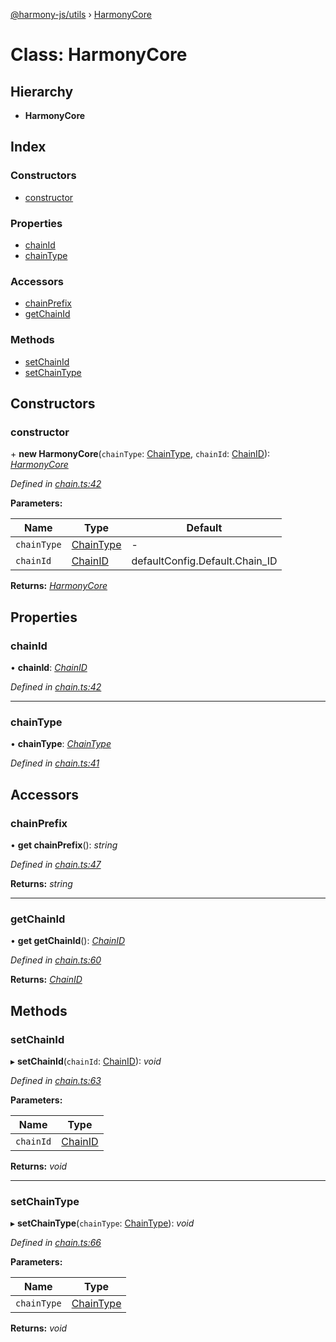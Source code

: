 [@harmony-js/utils](../globals.md) › [HarmonyCore](harmonycore.md)

# Class: HarmonyCore

## Hierarchy

* **HarmonyCore**

## Index

### Constructors

* [constructor](harmonycore.md#constructor)

### Properties

* [chainId](harmonycore.md#chainid)
* [chainType](harmonycore.md#chaintype)

### Accessors

* [chainPrefix](harmonycore.md#chainprefix)
* [getChainId](harmonycore.md#getchainid)

### Methods

* [setChainId](harmonycore.md#setchainid)
* [setChainType](harmonycore.md#setchaintype)

## Constructors

###  constructor

\+ **new HarmonyCore**(`chainType`: [ChainType](../enums/chaintype.md), `chainId`: [ChainID](../enums/chainid.md)): *[HarmonyCore](harmonycore.md)*

*Defined in [chain.ts:42](https://github.com/FireStack-Lab/Harmony-sdk-core/blob/299af73/packages/harmony-utils/src/chain.ts#L42)*

**Parameters:**

Name | Type | Default |
------ | ------ | ------ |
`chainType` | [ChainType](../enums/chaintype.md) | - |
`chainId` | [ChainID](../enums/chainid.md) |  defaultConfig.Default.Chain_ID |

**Returns:** *[HarmonyCore](harmonycore.md)*

## Properties

###  chainId

• **chainId**: *[ChainID](../enums/chainid.md)*

*Defined in [chain.ts:42](https://github.com/FireStack-Lab/Harmony-sdk-core/blob/299af73/packages/harmony-utils/src/chain.ts#L42)*

___

###  chainType

• **chainType**: *[ChainType](../enums/chaintype.md)*

*Defined in [chain.ts:41](https://github.com/FireStack-Lab/Harmony-sdk-core/blob/299af73/packages/harmony-utils/src/chain.ts#L41)*

## Accessors

###  chainPrefix

• **get chainPrefix**(): *string*

*Defined in [chain.ts:47](https://github.com/FireStack-Lab/Harmony-sdk-core/blob/299af73/packages/harmony-utils/src/chain.ts#L47)*

**Returns:** *string*

___

###  getChainId

• **get getChainId**(): *[ChainID](../enums/chainid.md)*

*Defined in [chain.ts:60](https://github.com/FireStack-Lab/Harmony-sdk-core/blob/299af73/packages/harmony-utils/src/chain.ts#L60)*

**Returns:** *[ChainID](../enums/chainid.md)*

## Methods

###  setChainId

▸ **setChainId**(`chainId`: [ChainID](../enums/chainid.md)): *void*

*Defined in [chain.ts:63](https://github.com/FireStack-Lab/Harmony-sdk-core/blob/299af73/packages/harmony-utils/src/chain.ts#L63)*

**Parameters:**

Name | Type |
------ | ------ |
`chainId` | [ChainID](../enums/chainid.md) |

**Returns:** *void*

___

###  setChainType

▸ **setChainType**(`chainType`: [ChainType](../enums/chaintype.md)): *void*

*Defined in [chain.ts:66](https://github.com/FireStack-Lab/Harmony-sdk-core/blob/299af73/packages/harmony-utils/src/chain.ts#L66)*

**Parameters:**

Name | Type |
------ | ------ |
`chainType` | [ChainType](../enums/chaintype.md) |

**Returns:** *void*
